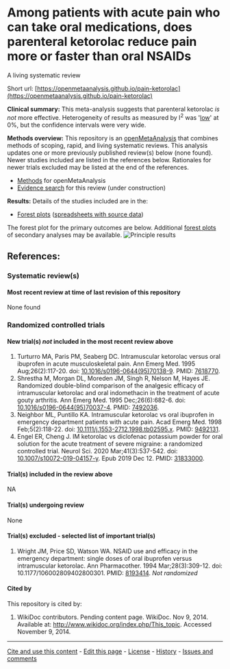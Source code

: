 Among patients with acute pain who can take oral medications, does parenteral ketorolac reduce pain more or faster than oral NSAIDs
============================================
A living systematic review

Short url: [https://openmetaanalysis.github.io/pain-ketorolac](https://openmetaanalysis.github.io/pain-ketorolac)

**Clinical summary:** This meta-analysis suggests that parenteral ketorolac *is not* more effective. Heterogeneity of results as measured by I<sup>2</sup> was '[low](https://training.cochrane.org/handbook/current/chapter-10#section-10-10-2)' at 0%, but the confidence intervals were very wide.
<!--
Meta-regression of common modulators (year of publication, study size, event rate in the control groups) finds that the outcome of the intervention is effected by xx.

* [Reconciliation of studies and conclusions with prior meta-analyses](files/reconciliation-tables/Reconciliation%20of%20studies%20and%20conclusions.pdf)
* [Keep current with this topic](files/searching/Keep-up.md)

Acknowledgment: we acknowledge the essential work by the authors of the prior [systematic review(s)](#systematic-reviews) listed below.
-->

**Methods overview:** This repository is an [openMetaAnalysis](https://openmetaanalysis.github.io/) that combines methods of scoping, rapid, and living systematic reviews.  This analysis updates one or more previously published review(s) below (none found). <!-- A comparison of studies included in this review compared to prior reviews are in the table, [reconciliation of trials included with prior meta-analyses/](files/reconciliation-tables/Reconciliation%20of%20studies.pdf).--> Newer studies included are listed in the references below. Rationales for newer trials excluded may be listed at the end of the references. 
* [Methods](http://openmetaanalysis.github.io/methods.html) for openMetaAnalysis
* [Evidence search](files/searching/evidence-search.md) for this review (under construction)

**Results:** Details of the studies included are in the:
<!--
* [Reconciliation of studies and conclusions with prior meta-analyses](files/reconciliation-tables/Reconciliation%20of%20studies%20and%20conclusions.pdf) (under construction)
* [Description of studies (PICO table)](files/study-details/table-pico.pdf) (under construction)
* [Risk of bias assessment](files/study-details/table-bias.pdf) (under construction)
-->
* [Forest plots](../master/files/forest-plots) ([spreadsheets with source data](files/data))
<!--
* [Network plots](../master/files/network) (optional)
-->

The forest plot for the primary outcomes are below. Additional [forest plots](files/forest-plots) of secondary analyses may be available. 
![Principle results](files/forest-plots/Outcome-Primary.png)

<!--
The meta-regression for the primary outcomes are below. Additional [meta-regressions](files/metaregression) of secondary analyses may be available. 
![Principle results for benefit](files/metaregression/Outcome-Primary.png "Principle results for benefit]")

The GRADE Profile is below. ![GRADE Profile](files/GRADE-profiles/Summary-of-findings-table.png "GRADE Profile")
-->

References:
----------------------------------

### Systematic review(s)
#### Most recent review at time of last revision of this repository
None found

### Randomized controlled trials
#### New trial(s) *not* included in the most recent review above
1. Turturro MA, Paris PM, Seaberg DC. Intramuscular ketorolac versus oral ibuprofen in acute musculoskeletal pain. Ann Emerg Med. 1995 Aug;26(2):117-20. doi: [10.1016/s0196-0644(95)70138-9](http://dx.doi.org/10.1016/s0196-0644(95)70138-9). PMID: [7618770](http://pubmed.gov/7618770).
2. Shrestha M, Morgan DL, Moreden JM, Singh R, Nelson M, Hayes JE. Randomized double-blind comparison of the analgesic efficacy of intramuscular ketorolac and oral indomethacin in the treatment of acute gouty arthritis. Ann Emerg Med. 1995 Dec;26(6):682-6. doi: [10.1016/s0196-0644(95)70037-4](http://dx.doi.org/10.1016/s0196-0644(95)70037-4). PMID: [7492036](http://pubmed.gov/7492036).
3. Neighbor ML, Puntillo KA. Intramuscular ketorolac vs oral ibuprofen in emergency department patients with acute pain. Acad Emerg Med. 1998 Feb;5(2):118-22. doi: [10.1111/j.1553-2712.1998.tb02595.x](http://doi.org/10.1111/j.1553-2712.1998.tb02595.x). PMID: [9492131](http://pubmed.gov/9492131).
4. Engel ER, Cheng J. IM ketorolac vs diclofenac potassium powder for oral solution for the acute treatment of severe migraine: a randomized controlled trial. Neurol Sci. 2020 Mar;41(3):537-542. doi: [10.1007/s10072-019-04157-y](http://dx.doi.org/10.1007/s10072-019-04157-y). Epub 2019 Dec 12. PMID: [31833000](http://pubmed.gov/31833000).


#### Trial(s) included in the review above
NA

#### Trial(s) undergoing review
None

#### Trial(s) excluded - selected list of important trial(s)
1. Wright JM, Price SD, Watson WA. NSAID use and efficacy in the emergency department: single doses of oral ibuprofen versus intramuscular ketorolac. Ann Pharmacother. 1994 Mar;28(3):309-12. doi: 10.1177/106002809402800301. PMID: [8193414](http://pubmed.gov/8193414). *Not randomized*

#### Cited by
This repository is cited by:

1. WikiDoc contributors. Pending content page. WikiDoc. Nov 9, 2014. Available at: http://www.wikidoc.org/index.php/This_topic. Accessed November 9, 2014. 

-------------------------------
[Cite and use this content](https://github.com/openMetaAnalysis/openMetaAnalysis.github.io/blob/master/reusing.MD)  - [Edit this page](../../edit/master/README.md) - [License](files/LICENSE.md) - [History](../../commits/master/README.md)  - 
[Issues and comments](../../issues?q=is%3Aboth+is%3Aissue)

